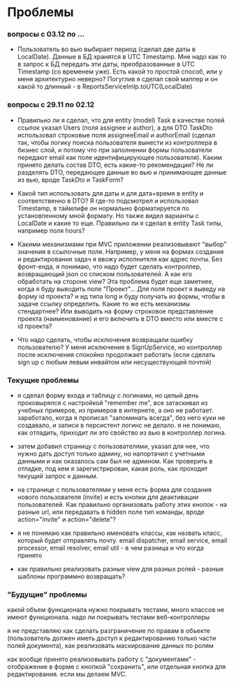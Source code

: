 # Проблемы

### вопросы с 03.12 по ...

* Пользователь во вью выбирает период (сделал две даты в LocalDate). Данные в БД хранятся в UTC Timestamp.
Мне надо как то в запрос к БД передать эти даты, преобразованные в UTC Timestamp (со временем уже).
Есть какой то простой способ, или у меня архитектурно неверно? Погуглив я сделал свой маппер и он какой то длинный - 
в ReportsServiceImlp.toUTC(LocalDate)

### вопросы с 29.11 по 02.12

* Правильно ли я сделал, что для entity (model) Task в качестве полей ссылок указал Users (поля assignee и author), а для
DTO TaskDto использовал строковые поля assigneeEmail и authorEmail (сделал так, чтобы логику поиска пользователя вынести
из контроллера в бизнес слой, и потому что при заполнении формы пользователи передают email как поле идентифицирующее
пользователя). Каким принято делать состав DTO, есть какие-то рекомендации? Не ли разделять DTO, передающее данные
во вью и принимающее данные из вью, вроде TaskDto и TaskForm?

* Какой тип использовать для даты и для дата+время в entity и соответственно в DTO? Я где-то подсмотрел и использовал
Timestamp, в таймлифе он нормально форматируется по установленному мной формату. Но также видел варианты с LocalDate
и какие то еще.
Правильно ли я сделал в entity Task типы, например поля hours?

* Какими механизмами при MVC приложении реализовывают "выбор" значения в ссылочные поля. Например, у меня на формах
создания и редактирования задач я ввожу исполнителя как адрес почты. Без фронт-енда, я понимаю, что надо будет сделать
контроллер, возвращающий json со списком пользователей. А как его обработать на стороне view? Эта проблема будет еще
заметнее, когда я буду выводить поле "Проект"...
Для поля проект я выведу на форму id проекта? и ид типа long и буду получать из формы, чтобы в задаче ссылку определить.
Какие то же есть механизмы стендартнее? Или выводить на форму строковое представление проекта (наименование) и его
включить в DTO вместо или вместе с id проекта?

* Что надо сделать, чтобы исключения возвращали ошибку пользователю? У меня исключение в SignUpService, но контроллер
после исключения спокойно продолжает работать (если сделать sign up с любым левым инвайтом или несуществующей почтой)

### Текущие проблемы

* я сделал форму входа и таблицу с логинами, но целый день проковырялся с настройкой "remember me", все затаскивал из 
учебных примеров, из примеров в интернете, а оно не работает. заработало, когда я прописал "запоминать всегда", без 
него куки не создавало, и записи в персистент логинс не делало. я не понимаю, как отладить, приходит ли это свойство 
из вью в контроллер логина.

* затем добавил страницу с пользователями, указал для нее, что нужно дать доступ только админу, но напортачил с учетными 
данными и как оказалось сам был не админом. Как проверить в отладке, под кем я зарегистрирован, какая роль, как проходит
текущий запрос к данным.

* на странице с пользователями у меня есть форма для создания нового пользователя (invite) и есть кнопки для деактивации
пользователей. Как правильно организовать работу этих кнопок - на разные url, или передавать в hidden поле тип команды,
вроде action="invite" и action="delete"?

* я не понимаю как правильно именовать классы, как назвать класс, который будет отправлять почту. email dispatcher, 
email service, email processor, email resolver, email util - в чем разница и что когда принято

* как правильно реализовать разные view для разных ролей - разные шаблоны программно возвращать?

### "Будущие" проблемы

какой объем функционала нужно покрывать тестами, много классов не имеют функционала. надо ли покрывать тестами 
веб-контроллеры

я не представляю как сделать разграничение по правам в объекте (пользователь должен иметь доступ к редактированию только
части полей документа), как реализовать маскирование данных по ролям

как вообще принято реализовывать работу с "документами" - отображение в форме с кнопкой "сохранить", или отдельная 
кнопка для редактирования. если мы делаем MVC.
